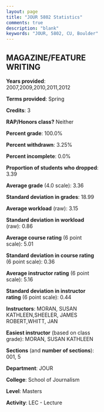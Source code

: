 ```yaml
---
layout: page
title: "JOUR 5802 Statistics"
comments: true
description: "blank"
keywords: "JOUR, 5802, CU, Boulder"
--- 
```

<head>
<script src="https://ajax.googleapis.com/ajax/libs/jquery/2.1.3/jquery.min.js"></script>
<script src="https://dl.dropboxusercontent.com/s/pc42nxpaw1ea4o9/highcharts.js?dl=0"></script>
<!-- <script src="../assets/js/highcharts.js"></script> -->
<style type="text/css">@font-face {
	font-family: "Bebas Neue";
	src: url(https://www.filehosting.org/file/details/544349/BebasNeue%20Regular.otf) format("opentype");
	}
	h1.Bebas { 
		font-family: "Bebas Neue", Verdana, Tahoma;
	}
</style>
</head>
<body>
	<div id="container" style="float: right; width: 45%; height: 88%; margin-left: 2.5%; margin-right: 2.5%;"></div>
	<script language="JavaScript">
		$(document).ready(function() {
		var chart = {type: 'column'};
		var title = {text: 'Grade Distribution'};
		var xAxis = {categories: ['A','B','C','D','F'],crosshair: true};
		var yAxis = {min: 0,title: {text: 'Percentage'}};
		var tooltip = {headerFormat: '<center><b><span style="font-size:20px">{point.key}</span></b></center>',
		               pointFormat: '<td style="padding:0"><b>{point.y:.1f}%</b></td>',
		               footerFormat: '</table>',shared: true,useHTML: true};
		var plotOptions = {column: {pointPadding: 0.0,borderWidth: 0}};  
		var credits = {enabled: false};var series= [{name: 'Percent',data: [57.89,33.33,3.51,0.0,5.26,]}];
		var json = {};
		json.chart = chart;
		json.title = title;
		json.tooltip = tooltip;
		json.xAxis = xAxis;
		json.yAxis = yAxis;  
		json.series = series;
		json.plotOptions = plotOptions;  
		json.credits = credits;
		$('#container').highcharts(json);
	});
	</script>
</body>
			   
## MAGAZINE/FEATURE WRITING

**Years provided**: 2007,2009,2010,2011,2012

**Terms provided**: Spring

**Credits**: 3

**RAP/Honors class?** Neither

**Percent grade**: 100.0%

**Percent withdrawn**: 3.25%

**Percent incomplete**: 0.0%

**Proportion of students who dropped**: 3.39

**Average grade** (4.0 scale): 3.36

**Standard deviation in grades**: 18.99

**Average workload** (raw): 3.15

**Standard deviation in workload** (raw): 0.86

**Average course rating** (6 point scale): 5.01

**Standard deviation in course rating** (6 point scale): 0.36

**Average instructor rating** (6 point scale): 5.16

**Standard deviation in instructor rating** (6 point scale): 0.44

**Instructors**: MORAN, SUSAN KATHLEEN,SHEELER, JAMES ROBERT,WHITT, JAN

**Easiest instructor** (based on class grade): MORAN, SUSAN KATHLEEN

**Sections** (and **number of sections**): 001, 5

**Department**: JOUR

**College**: School of Journalism

**Level**: Masters

**Activity**: LEC - Lecture